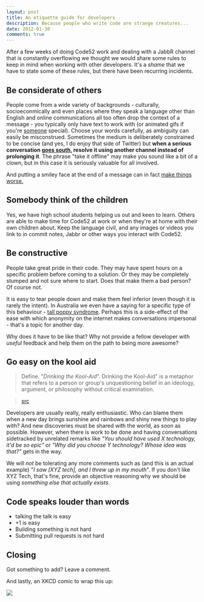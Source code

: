 ```yaml
--- 
layout: post
title: An etiquette guide for developers
description: Because people who write code are strange creatures...
date: 2012-01-30
comments: true
---
```


After a few weeks of doing Code52 work and dealing with a JabbR channel that is constantly overflowing we thought we would share some rules to keep in mind when working with other developers. It's a *shame* that we have to state some of these rules, but there have been recurring incidents.  

## Be considerate of others

People come from a wide variety of backgrounds - culturally, socioeconmically and even places where they speak a language other than English and online communications all too often drop the context of a message -  you typically only have text to work with (or animated gifs if you're [someone](http://twitter.com/johnbristowe) special). Choose your words carefully, as ambiguity can easily be misconstrued. Sometimes the medium is deliberately constrained to be concise (and yes, I do enjoy that side of Twitter) but **when a serious conversation [goes south](http://dictionary.reference.com/browse/go+south), resolve it using another channel instead of prolonging it**. The phrase "take it offline" may make you sound like a bit of a clown, but in this case it is seriously valuable for all involved.

And putting a smiley face at the end of a message can in fact [make things worse.](http://mrtiedt.blogspot.com/2011/12/true-reflection.html)  

## Somebody think of the children

Yes, we have high school students helping us out and keen to learn. Others are able to make time for Code52 at work or when they're at home with their own children about. Keep the language civil, and any images or videos you link to in commit notes, Jabbr or other ways you interact with Code52.

## Be constructive

People take great pride in their code. They may have spent hours on a specific problem before coming to a solution. Or they may be completely stumped and not sure where to start. Does that make them a bad person? Of course not.

It is easy to tear people down and make them feel inferior (even though it is rarely the intent). In Australia we even have a saying for a specific type of this behaviour - [tall poppy syndrome](http://en.wikipedia.org/wiki/Tall_poppy_syndrome). Perhaps this is a side-effect of the ease with which anonymity on the internet makes conversations impersonal - that's a topic for another day.

Why does it have to be like that? Why not provide a fellow developer with *useful* feedback and help them on the path to being more awesome?

## Go easy on the kool aid

> Define. "*Drinking the Kool-Aid*". Drinking the Kool-Aid" is a metaphor that refers to a person or group's unquestioning belief in an ideology, argument, or philosophy without critical examination.

> [src](http://en.wikipedia.org/wiki/Drinking_the_Kool-Aid)

Developers are usually really, really enthusiastic. Who can blame them when a new day brings sunshine and rainbows and shiny new things to play with? And new discoveries must be shared with the world, as soon as possible. However, when there is work to be done and having conversations sidetracked by unrelated remarks like *"You should have used X technology, it'd be so epic"* or *"Why did you choose Y technology? Whose idea was that?"* gets in the way. 

We will *not* be tolerating any more comments such as (and this is an actual example) "*I saw [XYZ tech], and I threw up in my mouth*". If you don't like XYZ Tech, that's fine, provide an objective reasoning why we should be using *something else that actually exists*.


## Code speaks louder than words

 * talking the talk is easy
 * +1 is easy
 * Building something is not hard
 * Submitting pull requests is not hard
 

## Closing

Got something to add? Leave a comment.

And lastly, an XKCD comic to wrap this up:

![](http://imgs.xkcd.com/comics/duty_calls.png)